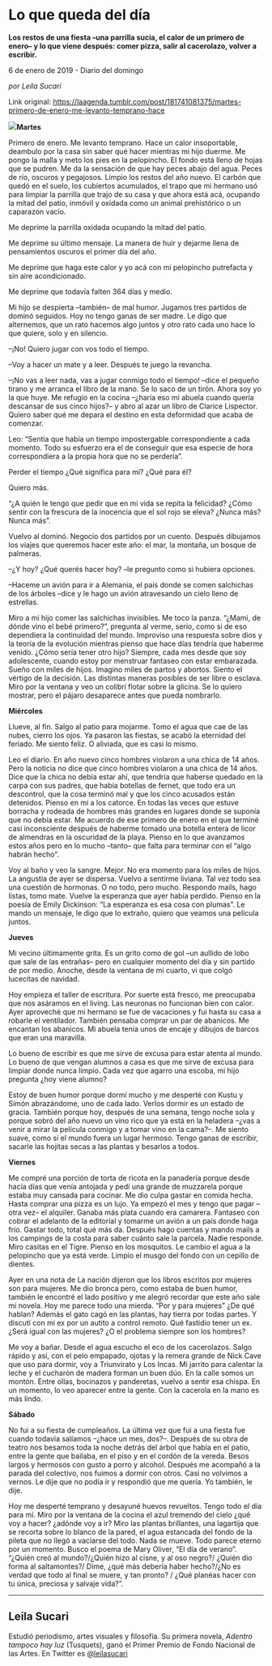 # Lo que queda del día

**Los restos de una fiesta –una parrilla sucia, el calor de un primero de enero– y lo que viene después: comer pizza, salir al cacerolazo, volver a escribir.**

6 de enero de 2019 - Diario del domingo

_por Leila Sucari_

Link original: https://laagenda.tumblr.com/post/181741081375/martes-primero-de-enero-me-levanto-temprano-hace

![](https://64.media.tumblr.com/ca0e3043628ef3616b35d0893aff0262/tumblr_inline_pkxm3mh8uL1t6q87u_500.jpg)**Martes**

Primero de enero. Me levanto temprano.
Hace un calor insoportable, deambulo por la casa sin saber qué hacer mientras
mi hijo duerme. Me pongo la malla y meto los pies en la pelopincho. El fondo
está lleno de hojas que se pudren. Me da la sensación de que hay peces abajo
del agua. Peces de río, oscuros y pegajosos. Limpio los restos del año nuevo.
El carbón que quedó en el suelo, los cubiertos acumulados, el trapo que mi
hermano usó para limpiar la parrilla que trajo de su casa y que ahora está acá,
ocupando la mitad del patio, inmóvil y oxidada como un animal prehistórico o un
caparazón vacío.

Me deprime la parrilla oxidada ocupando
la mitad del patio.  


Me deprime su último mensaje. La manera
de huir y dejarme llena de pensamientos oscuros el primer día del año.

Me deprime que haga este calor y yo acá
con mi pelopincho putrefacta y sin aire acondicionado.

Me deprime que todavía falten 364 días y
medio. 

Mi hijo se despierta –también– de mal
humor. Jugamos tres partidos de dominó seguidos. Hoy no tengo ganas de ser
madre. Le digo que alternemos, que un rato hacemos algo juntos y otro rato cada
uno hace lo que quiere, solo y en silencio.  


–¡No! Quiero jugar con vos todo el
tiempo.

–Voy a hacer un mate y a leer. Después te juego la revancha.

–¡No vas a leer nada, vas a jugar conmigo
todo el tiempo! –dice el pequeño tirano y me arranca el libro de la mano. Se lo
saco de un tirón. Ahora soy yo la que huye. Me refugio en la cocina –¿haría eso
mi abuela cuando quería descansar de sus cinco hijos?– y abro al azar un libro
de Clarice Lispector. Quiero saber qué me depara el destino en esta deformidad
que acaba de comenzar. 

Leo: “Sentía que había un tiempo
impostergable correspondiente a cada momento. Todo su esfuerzo era el de
conseguir que esa especie de hora correspondiera a la propia hora que no se
perdería”.  


Perder el tiempo ¿Qué significa para mí?
¿Qué para él?  


Quiero más.  


“¿A quién le tengo que pedir que en mi
vida se repita la felicidad? ¿Cómo sentir con la frescura de la inocencia que
el sol rojo se eleva? ¿Nunca más? Nunca más”.  


Vuelvo al dominó. Negocio dos partidos
por un cuento. Después dibujamos los viajes que queremos hacer este año: el mar,
la montaña, un bosque de palmeras.  


–¿Y hoy? ¿Qué querés hacer hoy? –le
pregunto como si hubiera opciones.

–Haceme un avión para ir a Alemania, el
país donde se comen salchichas de los árboles –dice y le hago un avión
atravesando un cielo lleno de estrellas.

Miro a mi hijo comer las salchichas
invisibles. Me toco la panza. “¿Mami, de dónde vino el bebé primero?”, pregunta
al verme, serio, como si de eso dependiera la continuidad del mundo. Improviso
una respuesta sobre dios y la teoría de la evolución mientras pienso que hace días
tendría que haberme venido. ¿Cómo sería tener otro hijo? Siempre, cada mes desde
que soy adolescente, cuando estoy por menstruar fantaseo con estar embarazada.
Sueño con miles de hijos. Imagino miles de partos y abortos. Siento el vértigo
de la decisión. Las distintas maneras posibles de ser libre o esclava. Miro por
la ventana y veo un colibrí flotar sobre la glicina. Se lo quiero mostrar, pero
el pájaro desaparece antes que pueda nombrarlo.  


**Miércoles**  


Llueve, al fin. Salgo al patio para
mojarme. Tomo el agua que cae de las nubes, cierro los ojos. Ya pasaron las
fiestas, se acabó la eternidad del feriado. Me siento feliz. O aliviada, que es
casi lo mismo.

Leo el diario. En año nuevo cinco hombres
violaron a una chica de 14 años. Pero la noticia no dice que cinco hombres
violaron a una chica de 14 años. Dice que la chica no debía estar ahí, que
tendría que haberse quedado en la carpa con sus padres, que había botellas de
fernet, que todo era un descontrol, que la cosa terminó mal y que los cinco
acusados están detenidos. Pienso en mí a los catorce. En todas las veces que
estuve borracha y rodeada de hombres más grandes en lugares donde se suponía
que no debía estar. Me acuerdo de ese primero de enero en el que terminé casi
inconsciente después de haberme tomado una botella entera de licor de almendras
en la oscuridad de la playa. Pienso en lo que avanzamos estos años pero en lo
mucho –tanto– que falta para terminar con el “algo habrán hecho”.

Voy al baño y veo la sangre. Mejor. No
era momento para los miles de hijos. La angustia de ayer se dispersa. Vuelvo a
sentirme liviana. Tal vez todo sea una cuestión de hormonas. O no todo, pero
mucho. Respondo mails, hago listas, tomo mate. Vuelve la esperanza que ayer
había perdido. Pienso en la poesía de Emily Dickinson: “La esperanza es esa
cosa con plumas”. Le mando un mensaje, le digo que lo extraño, quiero que
veamos una película juntos.  


**Jueves**  


Mi vecino últimamente grita. Es un grito
como de gol –un aullido de lobo que sale de las entrañas– pero en cualquier
momento del día y sin partido de por medio. Anoche, desde la ventana de mi cuarto,
vi que colgó lucecitas de navidad.  


Hoy empieza el taller de escritura. Por
suerte está fresco, me preocupaba que nos asáramos en el living. Las neuronas
no funcionan bien con calor. Ayer aproveché que mi hermano se fue de vacaciones
y fui hasta su casa a robarle el ventilador. También pensaba comprar un par de
abanicos. Me encantan los abanicos. Mi abuela tenía unos de encaje y dibujos de
barcos que eran una maravilla.  


Lo bueno de escribir es que me sirve de
excusa para estar atenta al mundo. Lo bueno de que vengan alumnos a casa es que
me sirve de excusa para limpiar donde nunca limpio. Cada vez que agarro una
escoba, mi hijo pregunta ¿hoy viene alumno?  


Estoy de buen humor porque dormí mucho y
me desperté con Kustu y Simón abrazándome, uno de cada lado. Verlos dormir es
un estado de gracia. También porque hoy, después de una semana, tengo noche
sola y porque sobró del año nuevo un vino rico que ya está en la heladera –¿vas
a venir a mirar la película conmigo y a tomar vino en la cama?–. Me siento suave,
como si el mundo fuera un lugar hermoso. Tengo ganas de escribir, sacarle las
hojitas secas a las plantas y besarlos a todos.  


**Viernes**  


Me compré una porción de torta de ricota
en la panadería porque desde hacía días que venía antojada y pedí una grande de
muzzarela porque estaba muy cansada para cocinar. Me dio culpa gastar en comida hecha. Hasta
comprar una pizza es un lujo. Ya empezó el mes y tengo que pagar –otra vez– el
alquiler. Ganaba más plata cuando era camarera. Fantaseo con cobrar el adelanto
de la editorial y tomarme un avión a un país donde haga frío. Gastar todo,
total qué más da. Después hago cuentas y mando mails a los campings de la costa
para saber cuánto sale la parcela. Nadie responde. Miro casitas en el Tigre. Pienso
en los mosquitos. Le cambio el agua a la pelopincho que ya está verde. Limpio
el musgo del fondo con un cepillo de dientes.  


Ayer en una nota de La nación dijeron que
los libros escritos por mujeres son para mujeres. Me dio bronca pero, como
estaba de buen humor, también le encontré el lado positivo y me alegró recordar
que este año sale mi novela. Hoy me parece todo una mierda. “Por y para
mujeres” ¿De qué hablan? Además el gato cagó en las plantas, hay tierra por
todas partes. Y discutí con mi ex por un autito a control remoto. Qué fastidio
tener un ex. ¿Será igual con las mujeres? ¿O el problema siempre son los
hombres?  


Me voy a bañar. Desde el agua escucho el
eco de los cacerolazos. Salgo rápido y así, con el pelo empapado, ojotas y la
remera grande de Nick Cave que uso para dormir, voy a Triunvirato y Los Incas.
Mi jarrito para calentar la leche y el cucharón de madera forman un buen dúo. En
la calle somos un montón. Entre ollas, bocinazos y panderetas, vuelvo a sentir esa
chispa. En un momento, lo veo aparecer entre la gente. Con la cacerola en la
mano es más lindo.  


**Sábado**  


No fui a su fiesta de cumpleaños. La
última vez que fui a una fiesta fue cuando todavía salíamos –¿hace un mes,
dos?–. Después de su obra de teatro nos besamos toda la noche detrás del árbol
que había en el patio, entre la gente que bailaba, en el piso y en el cordón de
la vereda. Besos largos y hermosos con gusto a porro y alcohol. Después me acompañó
a la parada del colectivo, nos fuimos a dormir con otros. Casi no volvimos a
vernos. Le dije que no podía ir y respondió que me quería. Yo también, le dije.  


Hoy me desperté temprano y desayuné
huevos revueltos. Tengo todo el día para mí. Miro por la ventana de la cocina el
azul tremendo del cielo ¿qué voy a hacer? ¿adónde voy a ir? Miro las plantas
brillantes, una lagartija que se recorta sobre lo blanco de la pared, el agua
estancada del fondo de la pileta que no llegó a vaciarse del todo. Nada se
mueve. Todo parece eterno por un momento. Busco el poema de Mary Oliver, “El día
de verano”. “¿Quién creó al mundo?/¿Quién hizo al cisne, y al oso negro?/ ¿Quién
dio forma al saltamontes?/ Dime, ¿qué más debería haber hecho?/¿No es verdad
que todo al final se muere, y tan pronto? / ¿Qué planéas hacer con tu única,
preciosa y salvaje vida?”.  




---

Leila Sucari
------------

 Estudió periodismo, artes visuales y filosofía. Su primera novela, *Adentro tampoco hay luz* (Tusquets), ganó el Primer Premio de Fondo Nacional de las Artes. En Twitter es [@leilasucari](https://twitter.com/leilasucari) 

